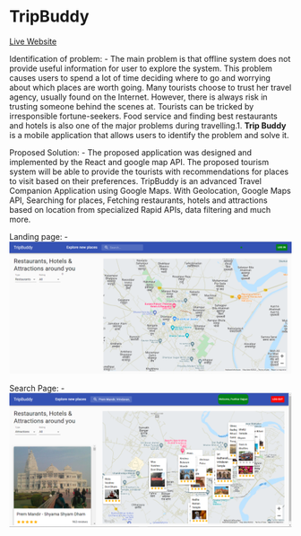 TripBuddy
==============  

[Live Website](https://pushkarra.github.io/tripbuddyapp/)


Identification of problem: -
The main problem is that offline system does not provide useful information for user to explore the system. This problem causes users to spend a lot of time deciding where to go and worrying about which places are worth going. Many tourists choose to trust her travel agency, usually found on the Internet. However, there is always risk in trusting someone behind the scenes at. Tourists can be tricked by irresponsible fortune-seekers. Food service and finding best restaurants and hotels is also one of the major problems during travelling.1.  **Trip Buddy** is a mobile application that allows users to identify the problem and solve it.

Proposed Solution: -
The proposed application was designed and implemented by the React and google map API. The proposed tourism system will be able to provide the tourists with recommendations for places to visit based on their preferences. TripBuddy is an advanced Travel Companion Application using Google Maps. With Geolocation, Google Maps API, Searching for places, Fetching restaurants, hotels and attractions based on location from specialized Rapid APIs, data filtering and much more.

Landing page: -
![Main Page](./public/trips1.PNG)


Search Page: -
![Search Page](./public/trips2.PNG)
